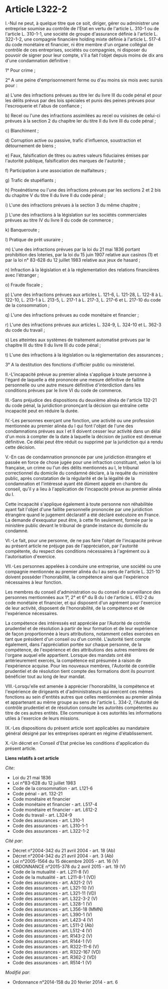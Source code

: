 # Article L322-2

I.-Nul ne peut, à quelque titre que ce soit, diriger, gérer ou administrer une entreprise soumise au contrôle de l'Etat en
vertu de l'article L. 310-1 ou de l'article L. 310-1-1, une société de groupe d'assurance définie à l'article L. 322-1-2, une
compagnie financière holding mixte définie à l'article L. 517-4 du code monétaire et financier, ni être membre d'un organe
collégial de contrôle de ces entreprises, sociétés ou compagnies, ni disposer du pouvoir de signer pour leur compte, s'il a
fait l'objet depuis moins de dix ans d'une condamnation définitive : 

1° Pour crime ; 

2° A une peine d'emprisonnement ferme ou d'au moins six mois avec sursis pour : 

a) L'une des infractions prévues au titre Ier du livre III du code pénal et pour les délits prévus par des lois spéciales et
punis des peines prévues pour l'escroquerie et l'abus de confiance ; 

b) Recel ou l'une des infractions assimilées au recel ou voisines de celui-ci prévues à la section 2 du chapitre Ier du titre
II du livre III du code pénal ; 

c) Blanchiment ; 

d) Corruption active ou passive, trafic d'influence, soustraction et détournement de biens ; 

e) Faux, falsification de titres ou autres valeurs fiduciaires émises par l'autorité publique, falsification des marques de
l'autorité ; 

f) Participation à une association de malfaiteurs ; 

g) Trafic de stupéfiants ; 

h) Proxénétisme ou l'une des infractions prévues par les sections 2 et 2 bis du chapitre V du titre II du livre II du code
pénal ; 

i) L'une des infractions prévues à la section 3 du même chapitre ; 

j) L'une des infractions à la législation sur les sociétés commerciales prévues au titre IV du livre II du code de
commerce ; 

k) Banqueroute ; 

l) Pratique de prêt usuraire ; 

m) L'une des infractions prévues par la loi du 21 mai 1836 portant prohibition des loteries, par la loi du 15 juin 1907
relative aux casinos (1) et par la loi n° 83-628 du 12 juillet 1983 relative aux jeux de hasard ; 

n) Infraction à la législation et à la réglementation des relations financières avec l'étranger ; 

o) Fraude fiscale ; 

p) L'une des infractions prévues aux articles L. 121-6, L. 121-28, L. 122-8 à L. 122-10, L. 213-1 à L. 213-5, L. 217-1 à L.
217-3, L. 217-6 et L. 217-10 du code de la consommation ; 

q) L'une des infractions prévues au code monétaire et financier ; 

r) L'une des infractions prévues aux articles L. 324-9, L. 324-10 et L. 362-3 du code du travail ; 

s) Les atteintes aux systèmes de traitement automatisé prévues par le chapitre III du titre II du livre III du code pénal ; 

t) L'une des infractions à la législation ou la réglementation des assurances ; 

3° A la destitution des fonctions d'officier public ou ministériel. 

II.-L'incapacité prévue au premier alinéa s'applique à toute personne à l'égard de laquelle a été prononcée une mesure
définitive de faillite personnelle ou une autre mesure définitive d'interdiction dans les conditions prévues par le livre VI
du code de commerce. 

III.-Sans préjudice des dispositions du deuxième alinéa de l'article 132-21 du code pénal, la juridiction prononçant la
décision qui entraîne cette incapacité peut en réduire la durée. 

IV.-Les personnes exerçant une fonction, une activité ou une profession mentionnée au premier alinéa du I qui font l'objet de
l'une des condamnations prévues aux I et II doivent cesser leur activité dans un délai d'un mois à compter de la date à
laquelle la décision de justice est devenue définitive. Ce délai peut être réduit ou supprimé par la juridiction qui a rendu
cette décision. 

V.-En cas de condamnation prononcée par une juridiction étrangère et passée en force de chose jugée pour une infraction
constituant, selon la loi française, un crime ou l'un des délits mentionnés au I, le tribunal correctionnel du domicile du
condamné déclare, à la requête du ministère public, après constatation de la régularité et de la légalité de la condamnation
et l'intéressé ayant été dûment appelé en chambre du conseil, qu'il y a lieu à l'application de l'incapacité prévue au
premier alinéa du I. 

Cette incapacité s'applique également à toute personne non réhabilitée ayant fait l'objet d'une faillite personnelle
prononcée par une juridiction étrangère quand le jugement déclaratif a été déclaré exécutoire en France. La demande
d'exequatur peut être, à cette fin seulement, formée par le ministère public devant le tribunal de grande instance du
domicile du condamné. 

VI.-Le fait, pour une personne, de ne pas faire l'objet de l'incapacité prévue au présent article ne préjuge pas de
l'appréciation, par l'autorité compétente, du respect des conditions nécessaires à l'agrément ou à l'autorisation
d'exercice. 

VII.-Les personnes appelées à conduire une entreprise, une société ou une compagnie mentionnée au premier alinéa du I au sens
de l'article L. 321-10 doivent posséder l'honorabilité, la compétence ainsi que l'expérience nécessaires à leur fonction. 

Les membres du conseil d'administration ou du conseil de surveillance des personnes mentionnées aux 1°, 2° et 6° du B du I de
l'article L. 612-2 du code monétaire et financier, et qui disposent d'un agrément pour l'exercice de leur activité, disposent
de l'honorabilité, de la compétence et de l'expérience nécessaires. 

La compétence des intéressés est appréciée par l'Autorité de contrôle prudentiel et de résolution à partir de leur formation
et de leur expérience de façon proportionnée à leurs attributions, notamment celles exercées en tant que président d'un
conseil ou d'un comité. L'autorité tient compte également, dans l'appréciation portée sur chaque personne, de la compétence,
de l'expérience et des attributions des autres membres de l'organe auquel elle appartient. Lorsque des mandats ont été
antérieurement exercés, la compétence est présumée à raison de l'expérience acquise. Pour les nouveaux membres, l'Autorité de
contrôle prudentiel et de résolution tient compte des formations dont ils pourront bénéficier tout au long de leur mandat. 

VIII.-Lorsqu'elle est amenée à apprécier l'honorabilité, la compétence et l'expérience de dirigeants et d'administrateurs qui
exercent ces mêmes fonctions au sein d'entités autres que celles mentionnées au premier alinéa et appartenant au même groupe
au sens de l'article L. 334-2, l'Autorité de contrôle prudentiel et de résolution consulte les autorités compétentes au titre
de ces autres entités. Elle communique à ces autorités les informations utiles à l'exercice de leurs missions. 

IX.-Les dispositions du présent article sont applicables au mandataire général désigné par les entreprises opérant en régime
d'établissement. 

X.-Un décret en Conseil d'Etat précise les conditions d'application du présent article.

**Liens relatifs à cet article**

_Cite_:

  - Loi du 21 mai 1836
  - Loi n°83-628 du 12 juillet 1983
  - Code de la consommation - art. L121-6
  - Code pénal - art. 132-21
  - Code monétaire et financier
  - Code monétaire et financier - art. L517-4
  - Code monétaire et financier - art. L612-2
  - Code du travail - art. L324-9
  - Code des assurances - art. L310-1
  - Code des assurances - art. L310-1-1
  - Code des assurances - art. L322-1-2

_Cité par_:

  - Décret n°2004-342 du 21 avril 2004 - art. 18 (Ab)
  - Décret n°2004-342 du 21 avril 2004 - art. 3 (Ab)
  - Loi n°2005-1564 du 15 décembre 2005 - art. 16 (V)
  - ORDONNANCE n°2015-378 du 2 avril 2015 - art. 19 (V)
  - Code de la mutualité - art. L211-8 (V)
  - Code de la mutualité - art. L211-8-1 (VD)
  - Code des assurances - art. A321-2 (V)
  - Code des assurances - art. L321-10 (V)
  - Code des assurances - art. L321-11 (VD)
  - Code des assurances - art. L322-3-2 (V)
  - Code des assurances - art. L328-1 (V)
  - Code des assurances - art. L356-18 (MMN)
  - Code des assurances - art. L390-1 (V)
  - Code des assurances - art. L423-4 (V)
  - Code des assurances - art. L511-2 (Ab)
  - Code des assurances - art. L512-4 (V)
  - Code des assurances - art. R143-2 (V)
  - Code des assurances - art. R144-1 (V)
  - Code des assurances - art. R322-11-6 (V)
  - Code des assurances - art. R322-167 (VD)
  - Code des assurances - art. R362-2 (VD)
  - Code des assurances - art. R514-1 (V)

_Modifié par_:

  - Ordonnance n°2014-158 du 20 février 2014 - art. 6
